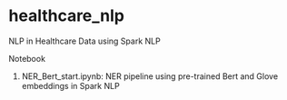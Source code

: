 # healthcare_nlp

NLP in Healthcare Data using Spark NLP

Notebook
1. NER_Bert_start.ipynb: NER pipeline using pre-trained Bert and Glove embeddings in Spark NLP
